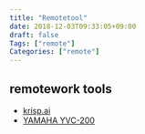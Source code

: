 ```yaml
---
title: "Remotetool"
date: 2018-12-03T09:33:05+09:00
draft: false
Tags: ["remote"]
Categories: ["remote"]
---
```


## remotework tools
- [krisp.ai](https://krisp.ai/)
- [YAMAHA YVC-200](https://sound-solution.yamaha.com/products/uc/yvc-200/index)

